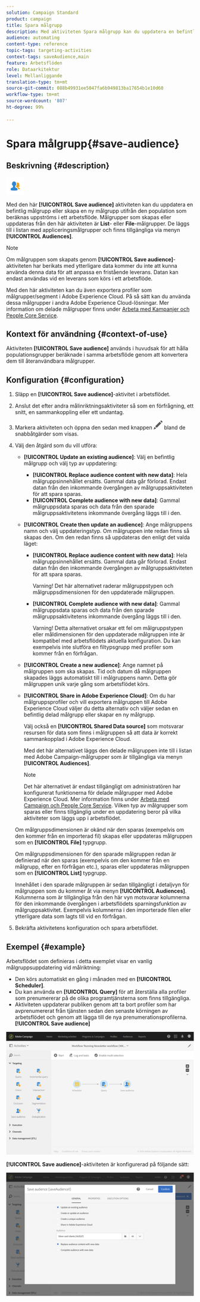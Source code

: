 ```yaml
---
solution: Campaign Standard
product: campaign
title: Spara målgrupp
description: Med aktiviteten Spara målgrupp kan du uppdatera en befintlig målgrupp eller skapa en ny målgrupp utifrån population som beräknas uppströms i ett arbetsflöde.
audience: automating
content-type: reference
topic-tags: targeting-activities
context-tags: saveAudience,main
feature: Arbetsflöden
role: Dataarkitektur
level: Mellanliggande
translation-type: tm+mt
source-git-commit: 088b49931ee5047fa6b949813ba17654b1e10d60
workflow-type: tm+mt
source-wordcount: '807'
ht-degree: 99%

---
```



# Spara målgrupp{#save-audience}

## Beskrivning {#description}

![](assets/save_audience.png)

Med den här **[!UICONTROL Save audience]** aktiviteten kan du uppdatera en befintlig målgrupp eller skapa en ny målgrupp utifrån den population som beräknas uppströms i ett arbetsflöde.  Målgrupper som skapas eller uppdateras från den här aktiviteten är **List**- eller **File**-målgrupper.  De läggs till i listan med appliceringsmålgrupper och finns tillgängliga via menyn **[!UICONTROL Audiences]**.

>[!NOTE]
>
>Om målgruppen som skapats genom **[!UICONTROL Save audience]**-aktiviteten har berikats med ytterligare data kommer du inte att kunna använda denna data för att anpassa en fristående leverans.  Datan kan endast användas vid en leverans som körs i ett arbetsflöde.

Med den här aktiviteten kan du även exportera profiler som målgrupper/segment i Adobe Experience Cloud.    På så sätt kan du använda dessa målgrupper i andra Adobe Experience Cloud-lösningar.  Mer information om delade målgrupper finns under [Arbeta med Kampanjer och People Core Service](../../integrating/using/about-campaign-audience-manager-or-people-core-service-integration.md).

## Kontext för användning {#context-of-use}

Aktiviteten **[!UICONTROL Save audience]** används i huvudsak för att hålla populationsgrupper beräknade i samma arbetsflöde genom att konvertera dem till återanvändbara målgrupper.  

## Konfiguration {#configuration}

1. Släpp en **[!UICONTROL Save audience]**-aktivitet i arbetsflödet.
1. Anslut det efter andra målinriktningsaktiviteter så som en förfrågning, ett snitt, en sammankoppling eller ett undantag.
1. Markera aktiviteten och öppna den sedan med knappen ![](assets/edit_darkgrey-24px.png) bland de snabbåtgärder som visas.
1. Välj den åtgärd som du vill utföra:

   * **[!UICONTROL Update an existing audience]**: Välj en befintlig målgrupp och välj typ av uppdatering:

      * **[!UICONTROL Replace audience content with new data]**: Hela målgruppsinnehållet ersätts.  Gammal data går förlorad.  Endast datan från den inkommande övergången av målgruppsaktiviteten för att spara sparas.
      * **[!UICONTROL Complete audience with new data]**: Gammal målgruppsdata sparas och data från den sparade målgruppsaktivitetens inkommande övergång läggs till i den.
   * **[!UICONTROL Create then update an audience]**: Ange målgruppens namn och välj uppdateringstyp.  Om målgruppen inte redan finns så skapas den.  Om den redan finns så uppdateras den enligt det valda läget:

      * **[!UICONTROL Replace audience content with new data]**: Hela målgruppsinnehållet ersätts. Gammal data går förlorad.  Endast datan från den inkommande övergången av målgruppsaktiviteten för att spara sparas.

         Varning! Det här alternativet raderar målgruppstypen och målgruppsdimensionen för den uppdaterade målgruppen.

      * **[!UICONTROL Complete audience with new data]**: Gammal målgruppsdata sparas och data från den sparade målgruppsaktivitetens inkommande övergång läggs till i den.

         Varning! Detta alternativet orsakar ett fel om målgruppstypen eller måldimensionen för den uppdaterade målgruppen inte är kompatibel med arbetsflödets aktuella konfiguration.  Du kan exempelvis inte slutföra en filtypsgrupp med profiler som kommer från en förfrågan.
   * **[!UICONTROL Create a new audience]**: Ange namnet på målgruppen som ska skapas.  Tid och datum då målgruppen skapades läggs automatiskt till i målgruppens namn.  Detta gör målgruppen unik varje gång som arbetsflödet körs.
   * **[!UICONTROL Share in Adobe Experience Cloud]**: Om du har målgruppsprofiler och vill exportera målgruppen till Adobe Experience Cloud väljer du detta alternativ och väljer sedan en befintlig delad målgrupp eller skapar en ny målgrupp.

      Välj också en **[!UICONTROL Shared Data source]** som motsvarar resursen för data som finns i målgruppen så att data är korrekt sammankopplad i Adobe Experience Cloud.

      Med det här alternativet läggs den delade målgruppen inte till i listan med Adobe Campaign-målgrupper som är tillgängliga via menyn **[!UICONTROL Audiences]**.

      >[!NOTE]
      >
      >Det här alternativet är endast tillgängligt om administratören har konfigurerat funktionerna för delade målgrupper med Adobe Experience Cloud.  Mer information finns under [Arbeta med Campaign och People Core Service](../../integrating/using/about-campaign-audience-manager-or-people-core-service-integration.md).
   Vilken typ av målgrupper som sparas eller finns tillgänglig under en uppdatering beror på vilka aktiviteter som läggs upp i arbetsflödet.

   Om målgruppsdimensionen är okänd när den sparas (exempelvis om den kommer från en importerad fil) skapas eller uppdateras målgruppen som en **[!UICONTROL File]** typgrupp.

   Om målgruppsdimensionen för den sparade målgruppen redan är definierad när den sparas (exempelvis om den kommer från en målgrupp, efter en förfrågan etc.), sparas eller uppdateras målgruppen som en **[!UICONTROL List]** typgrupp.

   Innehållet i den sparade målgruppen är sedan tillgängligt i detaljvyn för målgruppen som du kommer åt via menyn **[!UICONTROL Audiences]**.  Kolumnerna som är tillgängliga från den här vyn motsvarar kolumnerna för den inkommande övergången i arbetsflödets sparningsfunktion av målgruppsaktivitet.  Exempelvis kolumnerna i den importerade filen eller ytterligare data som lagts till vid en förfrågan.

1. Bekräfta aktivitetens konfiguration och spara arbetsflödet.

## Exempel {#example}

Arbetsflödet som definieras i detta exemplet visar en vanlig målgruppsuppdatering vid målriktning:

* Den körs automatiskt en gång i månaden med en **[!UICONTROL Scheduler]**.
* Du kan använda en **[!UICONTROL Query]** för att återställa alla profiler som prenumererar på de olika programtjänsterna som finns tillgängliga.
* Aktiviteten uppdaterar publiken genom att ta bort profiler som har avprenumererat från tjänsten sedan den senaste körningen av arbetsflödet och genom att lägga till de nya prenumerationsprofilerna. **[!UICONTROL Save audience]**

![](assets/save_audience_example_1.png)

**[!UICONTROL Save audience]**-aktiviteten är konfigurerad på följande sätt:

![](assets/save_audience_example_2.png)

